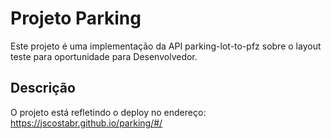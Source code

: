 # Projeto Parking

Este projeto é uma implementação da API parking-lot-to-pfz sobre o layout teste para oportunidade para Desenvolvedor.

## Descrição

O projeto está refletindo o deploy no endereço: <https://jscostabr.github.io/parking/#/>
